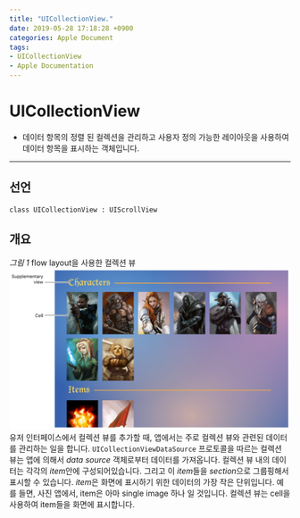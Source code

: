 ```yaml
---
title: "UICollectionView."
date: 2019-05-28 17:18:28 +0900
categories: Apple Document
tags:
- UICollectionView
- Apple Documentation
---
```


# UICollectionView
- 데이터 항목의 정렬 된 컬렉션을 관리하고 사용자 정의 가능한 레이아웃을 사용하여 데이터 항목을 표시하는 객체입니다.
* * *

## 선언
```
class UICollectionView : UIScrollView
```

## 개요
*그림 1* flow layout을 사용한 컬렉션 뷰
![figure_1](/assets/images/post/2019-05-28-figure1.png)
  유저 인터페이스에서 컬렉션 뷰를 추가할 때, 앱에서는 주로 컬렉션 뷰와 관련된 데이터를 관리하는 일을 합니다. `UICollectionViewDataSource` 프로토콜을 따르는 컬렉션 뷰는 앱에 의해서 *data source* 객체로부터 데이터를 가져옵니다. 컬렉션 뷰 내의 데이터는 각각의 *item*안에 구성되어있습니다. 그리고 이 *item*들을 *section*으로 그룹핑해서 표시할 수 있습니다. *item*은 화면에 표시하기 위한 데이터의 가장 작은 단위입니다. 예를 들면, 사진 앱에서, item은 아마 single image 하나 일 것입니다. 컬렉션 뷰는 cell을 사용하여 item들을 화면에 표시합니다.
